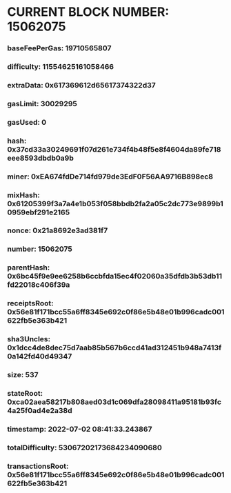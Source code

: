 # CURRENT BLOCK NUMBER: 15062075

### baseFeePerGas: 19710565807
### difficulty: 11554625161058466
### extraData: 0x617369612d65617374322d37
### gasLimit: 30029295
### gasUsed: 0
### hash: 0x37cd33a30249691f07d261e734f4b48f5e8f4604da89fe718eee8593dbdb0a9b
### miner: 0xEA674fdDe714fd979de3EdF0F56AA9716B898ec8
### mixHash: 0x61205399f3a7a4e1b053f058bbdb2fa2a05c2dc773e9899b10959ebf291e2165
### nonce: 0x21a8692e3ad381f7
### number: 15062075
### parentHash: 0x6bc45f9e9ee6258b6ccbfda15ec4f02060a35dfdb3b53db11fd22018c406f39a
### receiptsRoot: 0x56e81f171bcc55a6ff8345e692c0f86e5b48e01b996cadc001622fb5e363b421
### sha3Uncles: 0x1dcc4de8dec75d7aab85b567b6ccd41ad312451b948a7413f0a142fd40d49347
### size: 537
### stateRoot: 0xca02aea58217b808aed03d1c069dfa28098411a95181b93fc4a25f0ad4e2a38d
### timestamp: 2022-07-02 08:41:33.243867
### totalDifficulty: 53067202173684234090680
### transactionsRoot: 0x56e81f171bcc55a6ff8345e692c0f86e5b48e01b996cadc001622fb5e363b421
